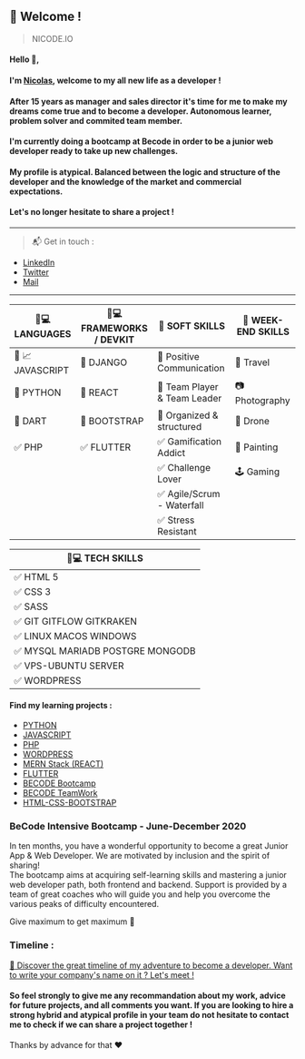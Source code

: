 ## :loudspeaker: Welcome !
> NICODE.IO

#### Hello 👋, 

#### I'm [Nicolas](https://www.linkedin.com/in/nicolas-denoel/), welcome to my all new life as a developer !

#### After 15 years as manager and sales director it's time for me to make my dreams come true and to become a developer. Autonomous learner, problem solver and commited team member.
#### I'm currently doing a bootcamp at Becode in order to be a junior web developer ready to take up new challenges.
#### My profile is atypical. Balanced between the logic and structure of the developer and the knowledge of the market and commercial expectations.
#### Let's no longer hesitate to share a project ! 

---

> :mailbox_with_mail: Get in touch :
- [LinkedIn](linkedin.com/in/nicolas-denoel)
- [Twitter](https://twitter.com/Nicode_IO)
- [Mail](mailto:info@nicode.io) 

---
| :iphone::computer: LANGUAGES                            | :iphone::computer: FRAMEWORKS / DEVKIT   |  :muscle: SOFT SKILLS                          |  :deciduous_tree: WEEK-END SKILLS |
|---------------------------------------------------------|------------------------------------------|------------------------------------------------|-----------------------------------|
| :1st_place_medal: :chart_with_upwards_trend: JAVASCRIPT |:1st_place_medal: DJANGO                  | :1st_place_medal: Positive Communication       | :sunrise_over_mountains: Travel   |
| :2nd_place_medal: PYTHON                                |:2nd_place_medal: REACT                   | :2nd_place_medal: Team Player & Team Leader    | :camera: Photography              |
| :3rd_place_medal: DART                                  |:3rd_place_medal: BOOTSTRAP               | :3rd_place_medal: Organized & structured       | :helicopter: Drone                |
| :white_check_mark: PHP                                  |:white_check_mark: FLUTTER                | :white_check_mark: Gamification Addict         | :art: Painting                    |
|                                                         |                                          | :white_check_mark: Challenge Lover             | :joystick: Gaming                 |
|                                                         |                                          | :white_check_mark: Agile/Scrum - Waterfall     |                                   |
|                                                         |                                          | :white_check_mark: Stress Resistant            |                                   |
    
| :iphone::computer: TECH SKILLS                          |
|---------------------------------------------------------|
| :white_check_mark: HTML 5                               |
| :white_check_mark: CSS 3                                |
| :white_check_mark: SASS                                 |
| :white_check_mark: GIT GITFLOW GITKRAKEN                |
| :white_check_mark: LINUX MACOS WINDOWS                  |
| :white_check_mark: MYSQL MARIADB POSTGRE MONGODB        |
| :white_check_mark: VPS-UBUNTU SERVER                    |
| :white_check_mark: WORDPRESS                            |

#### Find my learning projects :

- [PYTHON](https://github.com/Pythonizer-Nicode)
- [JAVASCRIPT](https://github.com/Javascripter-Nicode)
- [PHP](https://github.com/php-nicode)
- [WORDPRESS](https://github.com/Wordpress-Nicode)
- [MERN Stack (REACT)](https://github.com/MERN-Nicode)
- [FLUTTER](https://github.com/Flutter-Nicode)
- [BECODE Bootcamp](https://github.com/nicode-io/Becode-Learning)
- [BECODE TeamWork](https://github.com/Becode-TeamWork) 
- [HTML-CSS-BOOTSTRAP](https://github.com/html-css-nicode)

### **BeCode** Intensive Bootcamp - June-December 2020

In ten months, you have a wonderful opportunity to become a great Junior App & Web Developer. 
We are motivated by inclusion and the spirit of sharing!   
The bootcamp aims at acquiring self-learning skills and mastering a junior web developer path, both frontend and backend. 
Support is provided by a team of great coaches who will guide you and help you overcome the various peaks of difficulty encountered.

Give maximum to get maximum :rocket:

### Timeline : 
[:calendar: Discover the great timeline of my adventure to become a developer. Want to write your company's name on it ? Let's meet !](https://timelines.gitkraken.com/timeline/2e12cc334eb0406b84bf7a6339e666c4?range=2020-05-26_2020-06-27)  

#### So feel strongly to give me any recommandation about my work, advice for future projects, and all comments you want. If you are looking to hire a strong hybrid and atypical profile in your team do not hesitate to contact me to check if we can share a project together !  

Thanks by advance for that :heart:  


 
